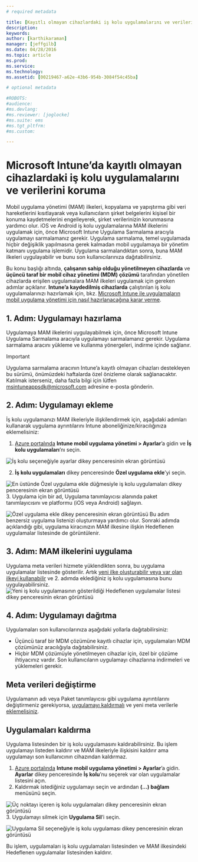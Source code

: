 ```yaml
---
# required metadata

title: [Kayıtlı olmayan cihazlardaki iş kolu uygulamalarını ve verilerini koruma | Microsoft Intune]
description:
keywords:
author: [karthikaraman]
manager: [jeffgilb]
ms.date: 04/28/2016
ms.topic: article
ms.prod:
ms.service:
ms.technology:
ms.assetid: [00219467-a62e-43b6-954b-3084f54c45ba]

# optional metadata

#ROBOTS:
#audience:
#ms.devlang:
#ms.reviewer: [joglocke]
#ms.suite: ems
#ms.tgt_pltfrm:
#ms.custom:

---
```


# Microsoft Intune’da kayıtlı olmayan cihazlardaki iş kolu uygulamalarını ve verilerini koruma

Mobil uygulama yönetimi (MAM) ilkeleri, kopyalama ve yapıştırma gibi veri hareketlerini kısıtlayarak veya kullanıcıların şirket belgelerini kişisel bir konuma kaydetmelerini engelleyerek, şirket verilerinizin korunmasına yardımcı olur.   iOS ve Android iş kolu uygulamalarına MAM ilkelerini uygulamak için, önce Microsoft Intune Uygulama Sarmalama aracıyla uygulamayı sarmalamanız gerekir.  Uygulama sarmalama, temel uygulamada hiçbir değişiklik yapılmasına gerek kalmadan mobil uygulamaya bir yönetim katmanı uygulama işlemidir.  Uygulama sarmalandıktan sonra, buna MAM ilkeleri uygulayabilir ve bunu son kullanıcılarınıza dağıtabilirsiniz.  

Bu konu başlığı altında, **çalışanın sahip olduğu yönetilmeyen cihazlarda** ve **üçüncü taraf bir mobil cihaz yönetimi (MDM) çözümü** tarafından yönetilen cihazlarda erişilen uygulamalara MAM ilkeleri uygulamak için gereken adımlar açıklanır.  **Intune’a kaydedilmiş cihazlarda** çalıştırılan iş kolu uygulamalarınızı hazırlamak için, bkz. [Microsoft Intune ile uygulamaların mobil uygulama yönetimi için nasıl hazırlanacağına karar verme](decide-how-to-prepare-apps-for-mobile-application-management-with-microsoft-intune.md).
##  1. Adım: Uygulamayı hazırlama
Uygulamaya MAM ilkelerini uygulayabilmek için, önce Microsoft Intune Uygulama Sarmalama aracıyla uygulamayı sarmalamanız gerekir.  Uygulama sarmalama aracını yükleme ve kullanma yönergeleri, indirme içinde sağlanır.  
>[!IMPORTANT]  
>Uygulama sarmalama aracının Intune’a kayıtlı olmayan cihazları destekleyen bu sürümü, önümüzdeki haftalarda özel önizleme olarak sağlanacaktır. Katılmak isterseniz, daha fazla bilgi için lütfen msintuneappsdk@microsoft.com adresine e-posta gönderin.

## 2. Adım: Uygulamayı ekleme

İş kolu uygulamanızı MAM ilkeleriyle ilişkilendirmek için, aşağıdaki adımları kullanarak uygulama ayrıntılarını Intune aboneliğinize/kiracılığınıza eklemelisiniz:

1. [Azure portalında](https://portal.azure.com/) **Intune mobil uygulama yönetimi > Ayarlar**’a gidin ve **İş kolu uygulamaları**’nı seçin.

  ![İş kolu seçeneğiyle ayarlar dikey penceresinin ekran görüntüsü](../media/mam-azure-portal-lob-on-settings.png)

2. **İş kolu uygulamaları** dikey penceresinde **Özel uygulama ekle**’yi seçin.

  ![En üstünde Özel uygulama ekle düğmesiyle iş kolu uygulamaları dikey penceresinin ekran görüntüsü](../media/mam-azure-portal-add-lob-app-action.png)
3.  Uygulama için bir ad, Uygulama tanımlayıcısı alanında paket tanımlayıcısını ve platformu (iOS veya Android) sağlayın.

  ![Özel uygulama ekle dikey penceresinin ekran görüntüsü ](../media/mam-azure-portal-add-app-details.png) Bu adım benzersiz uygulama listenizi oluşturmaya yardımcı olur.  Sonraki adımda açıklandığı gibi, uygulama kiracınızın MAM ilkesine ilişkin Hedeflenen uygulamalar listesinde de görüntülenir.

## 3. Adım: MAM ilkelerini uygulama
Uygulama meta verileri hizmete yüklendikten sonra, bu uygulama uygulamalar listesinde gösterilir.  Artık [yeni ilke oluşturabilir veya var olan ilkeyi kullanabilir](create-and-deploy-mobile-app-management-policies-with-microsoft-intune.md) ve 2. adımda eklediğiniz iş kolu uygulamasına bunu uygulayabilirsiniz.
  ![Yeni iş kolu uygulamasının gösterildiği Hedeflenen uygulamalar listesi dikey penceresinin ekran görüntüsü](../media/mam-azure-portal-lob-on-targeted-app-list.png)
## 4. Adım: Uygulamayı dağıtma
Uygulamaları son kullanıcılarınıza aşağıdaki yollarla dağıtabilirsiniz:
* Üçüncü taraf bir MDM çözümüne kayıtlı cihazlar için, uygulamaları MDM çözümünüz aracılığıyla dağıtabilirsiniz.
* Hiçbir MDM çözümüyle yönetilmeyen cihazlar için, özel bir çözüme ihtiyacınız vardır. Son kullanıcıların uygulamayı cihazlarına indirmeleri ve yüklemeleri gerekir.

## Meta verileri değiştirme
Uygulamanın adı veya Paket tanımlayıcısı gibi uygulama ayrıntılarını değiştirmeniz gerekiyorsa, [uygulamayı kaldırmalı](#remove-apps) ve yeni meta verilerle [eklemelisiniz](#add-the-app).

##  Uygulamaları kaldırma
Uygulama listesinden bir iş kolu uygulamasını kaldırabilirsiniz.  Bu işlem uygulamayı listeden kaldırır ve MAM ilkeleriyle ilişkisini kaldırır ama uygulamayı son kullanıcının cihazından kaldırmaz.  

1.  [Azure portalında](https://portal.azure.com/) **Intune mobil uygulama yönetimi > Ayarlar**’a gidin.  **Ayarlar** dikey penceresinde **İş kolu**’nu seçerek var olan uygulamalar listesini açın.  
2.  Kaldırmak istediğiniz uygulamayı seçin ve ardından **(…) bağlam** menüsünü seçin.

  ![Üç noktayı içeren iş kolu uygulamaları dikey penceresinin ekran görüntüsü](../media/mam-azure-portal-lob-context-menu.png)
3.  Uygulamayı silmek için **Uygulama Sil**’i seçin.

  ![Uygulama Sil seçeneğiyle iş kolu uygulaması dikey penceresinin ekran görüntüsü](../media/mam-azure-portal-delete-app.png)

  Bu işlem, uygulamaları iş kolu uygulamaları listesinden ve MAM ilkesindeki Hedeflenen uygulamalar listesinden kaldırır.


<!--HONumber=May16_HO3-->


